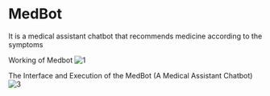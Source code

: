 # MedBot
It is a medical assistant chatbot that recommends medicine according to the symptoms

Working of Medbot
![1](https://github.com/Kashif002/MedBot/assets/83899339/97ac474a-c75b-4f53-a8d6-8f4481472988)


The Interface and Execution of the MedBot (A Medical Assistant Chatbot)
![3](https://github.com/Kashif002/MedBot/assets/83899339/5d3523a9-37ce-4b04-8552-b145b204e27d)




